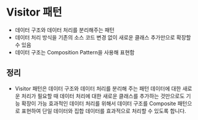 # Visitor 패턴
- 데이터 구조와 데이터 처리를 분리해주는 패턴
- 데이터 처리 방식을 기존의 소스 코드 변경 없이 새로운 클래스 추가만으로 확장할 수 있음
- 데이터 구조는 Composition Pattern을 사용해 표현함

## 정리
- Visitor 패턴은 데이터 구조와 데이터 처리를 분리해 주는 패턴 데이터에 대한 새로운 처리가 필요할 때 데이터 처리에 대한 새로운 클래스를 추가하는 것만으로도 기능 확장이 가능 효과적인 데이터 처리를 위해서 데이터 구조를 Composite 패턴으로 표현하여 단일 데이터와 집합 데이터를 효과적으로 처리할 수 있도록 합니다.